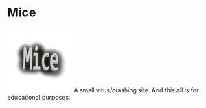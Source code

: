 # Mice
<img width="30%" height="30%" src="Mice.png">
A small virus/crashing site.
And this all is for educational purposes.
